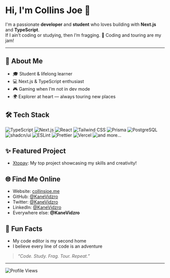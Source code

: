 # Hi, I'm Collins Joe 👋

I'm a passionate **developer** and **student** who loves building with **Next.js** and **TypeScript**.  
If I ain’t coding or studying, then I’m fragging. 🚀 Coding and touring are my jam!

---

## 🚀 About Me
- 🎓 Student & lifelong learner
- 💻 Next.js & TypeScript enthusiast
- 🎮 Gaming when I’m not in dev mode
- 🌍 Explorer at heart — always touring new places

## 🛠️ Tech Stack

![TypeScript](https://img.shields.io/badge/TypeScript-007ACC?style=for-the-badge&logo=typescript&logoColor=white)
![Next.js](https://img.shields.io/badge/Next.js-000?style=for-the-badge&logo=nextdotjs&logoColor=white)
![React](https://img.shields.io/badge/React-20232A?style=for-the-badge&logo=react&logoColor=61DAFB)
![Tailwind CSS](https://img.shields.io/badge/Tailwind_CSS-38B2AC?style=for-the-badge&logo=tailwind-css&logoColor=white)
![Prisma](https://img.shields.io/badge/Prisma-2D3748?style=for-the-badge&logo=prisma&logoColor=white)
![PostgreSQL](https://img.shields.io/badge/PostgreSQL-316192?style=for-the-badge&logo=postgresql&logoColor=white)
![shadcn/ui](https://img.shields.io/badge/shadcn%2Fui-18181B?style=for-the-badge)
![ESLint](https://img.shields.io/badge/ESLint-4B32C3?style=for-the-badge&logo=eslint&logoColor=white)
![Prettier](https://img.shields.io/badge/Prettier-F7B93E?style=for-the-badge&logo=prettier&logoColor=black)
![Vercel](https://img.shields.io/badge/Vercel-000?style=for-the-badge&logo=vercel&logoColor=white)
![and more...](https://img.shields.io/badge/and%20more...-gray?style=for-the-badge)

## ✨ Featured Project
- [Xtopay](https://xtopay.co): My top project showcasing my skills and creativity!

## 🌐 Find Me Online
- Website: [collinsjoe.me](https://kanevidzro.com)
- GitHub: [@KaneVidzro](https://github.com/KaneVidzro)
- Twitter: [@KaneVidzro](https://twitter.com/KaneVidzro)
- LinkedIn: [@KaneVidzro](https://linkedin.com/in/KaneVidzro)
- Everywhere else: **@KaneVidzro**

## 🎯 Fun Facts
- My code editor is my second home
- I believe every line of code is an adventure

> *“Code. Study. Frag. Tour. Repeat.”*

---

![Profile Views](https://komarev.com/ghpvc/?username=KaneVidzro&color=blueviolet&style=flat-square)
